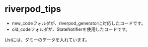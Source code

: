 # riverpod_tips

- new_codeフォルダが、riverpod_generatorに対応したコードです。
- old_codeフォルダが、StateNotifierを使用したコードです。

Listには、ダミーのデータを入れています。